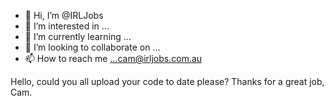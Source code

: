 - 👋 Hi, I’m @IRLJobs
- 👀 I’m interested in ...
- 🌱 I’m currently learning ...
- 💞️ I’m looking to collaborate on ...
- 📫 How to reach me ...cam@irljobs.com.au

<!---
IRLJobs/IRLJobs is a ✨ special ✨ repository because its `README.md` (this file) appears on your GitHub profile.
You can click the Preview link to take a look at your changes.
---> Hello, could you all upload your code to date please? Thanks for a great job, Cam.

